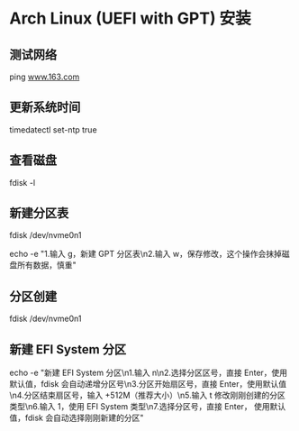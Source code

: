 # Arch Linux (UEFI with GPT) 安装

## 测试网络

ping www.163.com

## 更新系统时间

timedatectl set-ntp true

## 查看磁盘

fdisk -l

## 新建分区表

fdisk /dev/nvme0n1

echo -e "1.输入 g，新建 GPT 分区表\n2.输入 w，保存修改，这个操作会抹掉磁盘所有数据，慎重"
## 分区创建
fdisk /dev/nvme0n1
## 新建 EFI System 分区
echo -e "新建 EFI System 分区\n1.输入 n\n2.选择分区区号，直接 Enter，使用默认值，fdisk 会自动递增分区号\n3.分区开始扇区号，直接 Enter，使用默认值\n4.分区结束扇区号，输入 +512M（推荐大小）\n5.输入 t 修改刚刚创建的分区类型\n6.输入 1，使用 EFI System 类型\n7.选择分区号，直接 Enter， 使用默认值，fdisk 会自动选择刚刚新建的分区"
